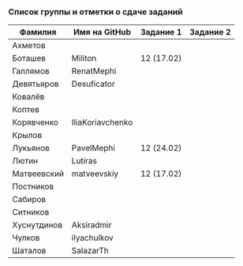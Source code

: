 ### Список группы и отметки о сдаче заданий

|Фамилия    |Имя на GitHub   |Задание 1 |Задание 2   |
|-----------|----------------|----------|------------|
|Ахметов    |                |          |            |
|Боташев    |Militon         |12 (17.02)|            |
|Галлямов   |RenatMephi      |          |            |
|Девятьяров |Desuficator     |          |            |
|Ковалёв    |                |          |            |
|Коптев     |                |          |            |
|Корявченко |IliaKoriavchenko|          |            |
|Крылов     |                |          |            |
|Лукьянов   |PavelMephi      |12 (24.02)|            |
|Лютин      |Lutiras         |          |            |
|Матвеевский|matveevskiy     |12 (17.02)|            |
|Постников  |                |          |            |
|Сабиров    |                |          |            |
|Ситников   |                |          |            |
|Хуснутдинов|Aksiradmir      |          |            |
|Чулков     |ilyachulkov     |          |            |
|Шаталов    |SalazarTh       |          |            |
